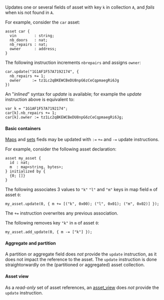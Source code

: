 Updates one or several fields of asset with key `k` in collection `A`, and *fails* when `k`is not found in `A`.

For example, consider the `car` asset:
```archetype
asset car {
  vin        : string;
  nb_doors   : nat;
  nb_repairs : nat;
  owner      : address;
}
```

The following instruction increments `nbrepairs` and assigns `owner`:
```archetype
car.update("1G1AF1F57A7192174", {
  nb_repairs += 1;
  owner     := tz1Lc2qBKEWCBeDU8npG6zCeCqpmaegRi6Jg
})
```

An "*inlined*" syntax for *update* is available; for example the *update* instruction above is equivalent to:
```archetype
var k = "1G1AF1F57A7192174";
car[k].nb_repairs += 1;
car[k].owner := tz1Lc2qBKEWCBeDU8npG6zCeCqpmaegRi6Jg;
```

#### Basic containers

[Maps](/docs/language-basics/container#map) and [sets](/docs/language-basics/container#set) fieds may be updated with `:=` `+=` and `-=` update instructions.

For example, consider the following asset declaration:
```archetype
asset my_asset {
  id : nat;
  m  : map<string, bytes>;
} initialized by {
  {0; []}
}
```

The following associates 3 values to `"k"` `"l"` and `"m"` keys in map field `m` of asset `0`:

```archetype
my_asset.update(0, { m += [("k", 0x00); ("l", 0x01); ("m", 0x02)] });
```

The `+=` instruction overwrites any previous association.

The following removes key `"k"` in `m` of asset `0`:
```archetype
my_asset.add_update(0, { m -= ["k"] });
```


#### Aggregate and partition

A partition or aggregate field does *not* provide the `update` instruction, as it does not impact the reference to the asset. The `update` instruction is done straightorwardly on the (partitioned or aggregated) asset collection.

#### Asset view

As a *read-only* set of asset references, an [asset_view](/docs/reference/types#asset_view<A>) does *not* provide the `update` instruction.